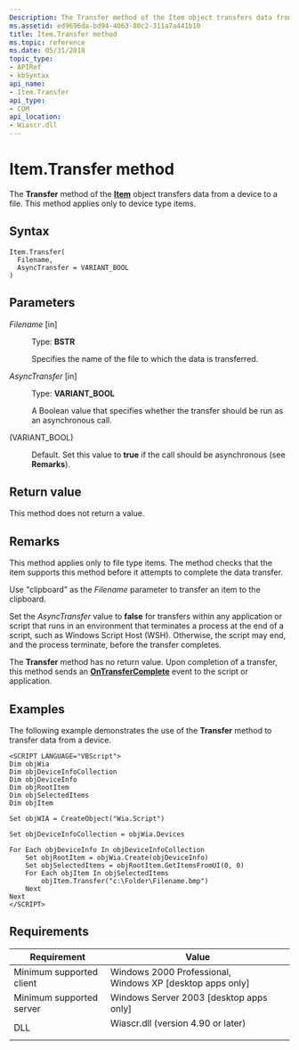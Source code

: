 ```yaml
---
Description: The Transfer method of the Item object transfers data from a device to a file. This method applies only to device type items.
ms.assetid: ed9696da-bd94-4063-80c2-311a7a441b10
title: Item.Transfer method
ms.topic: reference
ms.date: 05/31/2018
topic_type: 
- APIRef
- kbSyntax
api_name: 
- Item.Transfer
api_type: 
- COM
api_location: 
- Wiascr.dll
---
```


# Item.Transfer method

The **Transfer** method of the [**Item**](-wia-item.md) object transfers data from a device to a file. This method applies only to device type items.

## Syntax


```JScript
Item.Transfer(
  Filename,
  AsyncTransfer = VARIANT_BOOL
)
```



## Parameters

<dl> <dt>

*Filename* \[in\]
</dt> <dd>

Type: **BSTR**

Specifies the name of the file to which the data is transferred.

</dd> <dt>

*AsyncTransfer* \[in\]
</dt> <dd>

Type: **VARIANT\_BOOL**

A Boolean value that specifies whether the transfer should be run as an asynchronous call.

<dt>



 (VARIANT\_BOOL)


</dt> <dd>

Default. Set this value to **true** if the call should be asynchronous (see **Remarks**).

</dd> </dl> </dd> </dl>

## Return value

This method does not return a value.

## Remarks

This method applies only to file type items. The method checks that the item supports this method before it attempts to complete the data transfer.

Use "clipboard" as the *Filename* parameter to transfer an item to the clipboard.

Set the *AsyncTransfer* value to **false** for transfers within any application or script that runs in an environment that terminates a process at the end of a script, such as Windows Script Host (WSH). Otherwise, the script may end, and the process terminate, before the transfer completes.

The **Transfer** method has no return value. Upon completion of a transfer, this method sends an [**OnTransferComplete**](-wia--iwiaevents-ontransfercomplete.md) event to the script or application.

## Examples

The following example demonstrates the use of the **Transfer** method to transfer data from a device.


```JScript
<SCRIPT LANGUAGE="VBScript">
Dim objWia
Dim objDeviceInfoCollection
Dim objDeviceInfo
Dim objRootItem
Dim objSelectedItems
Dim objItem
 
Set objWIA = CreateObject("Wia.Script")
 
Set objDeviceInfoCollection = objWia.Devices
 
For Each objDeviceInfo In objDeviceInfoCollection
    Set objRootItem = objWia.Create(objDeviceInfo)
    Set objSelectedItems = objRootItem.GetItemsFromUI(0, 0)
    For Each objItem In objSelectedItems
        objItem.Transfer("c:\Folder\Filename.bmp")
    Next
Next
</SCRIPT>
```



## Requirements



| Requirement | Value |
|-------------------------------------|---------------------------------------------------------------------------------------------------------------|
| Minimum supported client<br/> | Windows 2000 Professional, Windows XP \[desktop apps only\]<br/>                                        |
| Minimum supported server<br/> | Windows Server 2003 \[desktop apps only\]<br/>                                                          |
| DLL<br/>                      | <dl> <dt>Wiascr.dll (version 4.90 or later)</dt> </dl> |



 

 




